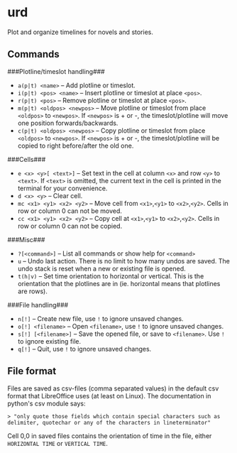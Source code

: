 urd
===

Plot and organize timelines for novels and stories.



Commands
--------

###Plotline/timeslot handling###
* `a(p|t) <name>` – Add plotline or timeslot.
* `i(p|t) <pos> <name>` – Insert plotline or timeslot at place `<pos>`.
* `r(p|t) <pos>` – Remove plotline or timeslot at place `<pos>`.
* `m(p|t) <oldpos> <newpos>` – Move plotline or timeslot from place `<oldpos>` to `<newpos>`. If `<newpos>` is + or -, the timeslot/plotline will move one position forwards/backwards.
* `c(p|t) <oldpos> <newpos>` – Copy plotline or timeslot from place `<oldpos>` to `<newpos>`. If `<newpos>` is + or -, the timeslot/plotline will be copied to right before/after the old one.

###Cells###
* `e <x> <y>[ <text>]` – Set text in the cell at column `<x>` and row `<y>` to `<text>`. If `<text>` is omitted, the current text in the cell is printed in the terminal for your convenience.
* `d <x> <y>` – Clear cell.
* `mc <x1> <y1> <x2> <y2>` – Move cell from `<x1>`,`<y1>` to `<x2>`,`<y2>`. Cells in row or column 0 can not be moved.
* `cc <x1> <y1> <x2> <y2>` – Copy cell at `<x1>`,`<y1>` to `<x2>`,`<y2>`. Cells in row or column 0 can not be copied.

###Misc###
* `?[<command>]` – List all commands or show help for `<command>`
* `u` – Undo last action. There is no limit to how many undos are saved. The undo stack is reset when a new or existing file is opened.
* `t(h|v)` – Set time orientation to horizontal or vertical. This is the orientation that the plotlines are in (ie. horizontal means that plotlines are rows).

###File handling###
* `n[!]` – Create new file, use `!` to ignore unsaved changes.
* `o[!] <filename>` – Open `<filename>`, use `!` to ignore unsaved changes.
* `s[!] [<filename>]` – Save the opened file, or save to `<filename>`. Use `!` to ignore existing file.
* `q[!]` – Quit, use `!` to ignore unsaved changes.


File format
-----------

Files are saved as csv-files (comma separated values) in the default csv format that LibreOffice uses (at least on Linux). The documentation in python's csv module says:

    > "only quote those fields which contain special characters such as delimiter, quotechar or any of the characters in lineterminator"

Cell 0,0 in saved files contains the orientation of time in the file, either `HORIZONTAL TIME` or `VERTICAL TIME`.
